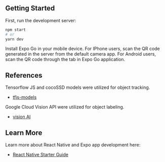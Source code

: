 


## Getting Started

First, run the development server:

```bash
npm start
# or
yarn dev
```

Install Expo Go in your mobile device. 
For IPhone users, scan the QR code generated in the server from the default camera app. 
For Android users, scan the QR code through the tab in Expo Go application. 

## References

Tensorflow JS and cocoSSD models were utilized for object tracking. 
- [tfjs-models](https://github.com/tensorflow/tfjs-models/tree/master/coco-ssd) 

Google Cloud Vision API were utilized for object labeling. 
- [vision AI](https://cloud.google.com/vision)

## Learn More

Learn more about React Native and Expo app development here: 
- [React Native Starter Guide](https://reactnative.dev/docs/environment-setup)

